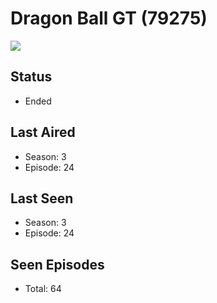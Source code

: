 # Dragon Ball GT (79275)

<img src="https://dg31sz3gwrwan.cloudfront.net/poster/79275/834041-0-optimized.jpg" />

## Status
* Ended
## Last Aired
* Season: 3
* Episode: 24
## Last Seen
* Season: 3
* Episode: 24
## Seen Episodes
* Total: 64
